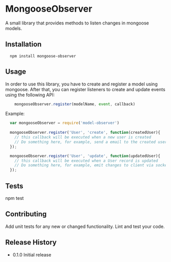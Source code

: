 MongooseObserver
=========

A small library that provides methods to listen changes in mongoose models.

## Installation

```shell
  npm install mongoose-observer
```

## Usage

In order to use this library, you have to create and register a model using mongoose. After that, you can
register listeners to create and update events using the following API:

```js
    mongooseObserver.register(modelName, event, callback)
```

Example:

```js
  var mongooseObserver = require('model-observer')
  
  mongooseObserver.register('User', 'create', function(createdUser){
    // this callback will be executed when a new user is created
    // Do something here, for example, send a email to the created user
  });

  mongooseObserver.register('User', 'update', function(updatedUser){
    // this callback will be executed when a User record is updated
    // Do something here, for example, emit changes to client via socket.io
  });

```

## Tests

  npm test

## Contributing

Add unit tests for any new or changed functionality. Lint and test your code.

## Release History

* 0.1.0 Initial release
